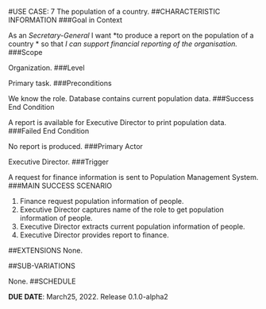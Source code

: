 #USE CASE: 7 The population of a country.
##CHARACTERISTIC INFORMATION
###Goal in Context

As an *Secretary-General* I want *to produce a report on the population of a country * so that *I can support financial reporting of the organisation.*
###Scope

Organization.
###Level

Primary task.
###Preconditions

We know the role. Database contains current population data.
###Success End Condition

A report is available for Executive Director to print population data.
###Failed End Condition

No report is produced.
###Primary Actor

Executive Director.
###Trigger

A request for finance information is sent to Population Management System.
###MAIN SUCCESS SCENARIO

1. Finance request population information of people.
2. Executive Director captures name of the role to get population information of people.
3. Executive Director extracts current population information of people.
4. Executive Director provides report to finance.

##EXTENSIONS
None.


##SUB-VARIATIONS

None.
##SCHEDULE

**DUE DATE**: March25, 2022. Release 0.1.0-alpha2